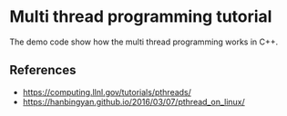 # Multi thread programming tutorial
The demo code show how the multi thread programming works in C++.

## References
- https://computing.llnl.gov/tutorials/pthreads/
- https://hanbingyan.github.io/2016/03/07/pthread_on_linux/
